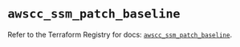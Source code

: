 # `awscc_ssm_patch_baseline`

Refer to the Terraform Registry for docs: [`awscc_ssm_patch_baseline`](https://registry.terraform.io/providers/hashicorp/awscc/0.70.0/docs/resources/ssm_patch_baseline).
